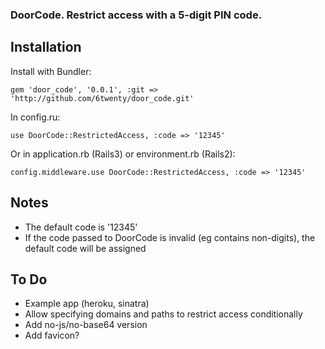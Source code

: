### DoorCode. Restrict access with a 5-digit PIN code.

## Installation

Install with Bundler:

    gem 'door_code', '0.0.1', :git => 'http://github.com/6twenty/door_code.git'
    
In config.ru:

    use DoorCode::RestrictedAccess, :code => '12345'
    
Or in application.rb (Rails3) or environment.rb (Rails2):

    config.middleware.use DoorCode::RestrictedAccess, :code => '12345'

## Notes

* The default code is '12345'
* If the code passed to DoorCode is invalid (eg contains non-digits), the default code will be assigned

## To Do

* Example app (heroku, sinatra)
* Allow specifying domains and paths to restrict access conditionally
* Add no-js/no-base64 version
* Add favicon?
